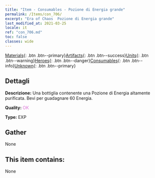 ```yaml
---
title: "Item - Consumables - Pozione di Energia grande"
permalink: /Items/con_706/
excerpt: "Era of Chaos  Pozione di Energia grande"
last_modified_at: 2021-03-25
locale: it
ref: "con_706.md"
toc: false
classes: wide
---
```

 [Materials](/it/Items/){: .btn .btn--primary}[Artifacts](/it/Items/Artifacts/){: .btn .btn--success}[Units](/it/Items/Units/){: .btn .btn--warning}[Heroes](/it/Items/Heroes/){: .btn .btn--danger}[Consumables](/it/Items/Consumables/){: .btn .btn--info}[Unknown](/it/Items/Unknown/){: .btn .btn--primary}

## Dettagli
 **Descrizione:** Una bottiglia contenente una Pozione di Energia altamente purificata. Bevi per guadagnare 60 Energia.

 **Quality:** <span style="color: #DA70D6">OK</span>

 **Type:** EXP

## Gather

  None

## This item contains:

  None

